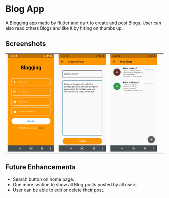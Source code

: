 # Blog App

A Blogging app made by flutter and dart to create and post Blogs. User can also read others Blogs and like it by hiting on thumbs up. 


## Screenshots

|                       |                              |                              |                              |
|-----------------------| ---------------------------- | ---------------------------- | ---------------------------- |
| ![](Screenshots/02.jpeg) | ![](Screenshots/03.jpeg) | ![](Screenshots/04.jpeg) |

## Future Enhancements
- Search button on home page.
- One more section to show all Blog posts posted by all users.
- User can be able to edit or delete their post.


